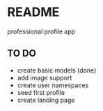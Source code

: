 # README

professional profile app

## TO DO ##

- create basic models (done)
- add image support
- create user namespaces
- seed first profile
- create landing page
